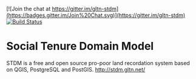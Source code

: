 [![Join the chat at https://gitter.im/gltn-stdm](https://badges.gitter.im/Join%20Chat.svg)](https://gitter.im/gltn-stdm)
[![Build Status](https://travis-ci.org/gltn/stdm2.svg?branch=master)](https://travis-ci.org/gltn/stdm2)

# Social Tenure Domain Model
STDM is a free and open source pro-poor land recordation system based on QGIS, PostgreSQL and PostGIS. http://stdm.gltn.net/
